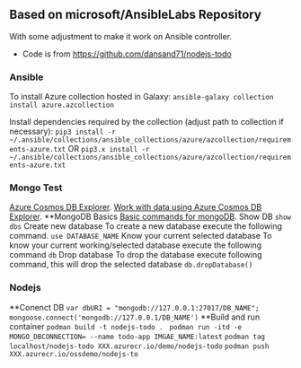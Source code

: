 ## Based on microsoft/AnsibleLabs Repository
With some adjustment to make it work on Ansible controller.
- Code is from https://github.com/dansand71/nodejs-todo

### Ansible
To install Azure collection hosted in Galaxy:
`ansible-galaxy collection install azure.azcollection`

Install dependencies required by the collection (adjust path to collection if necessary):
`pip3 install -r ~/.ansible/collections/ansible_collections/azure/azcollection/requirements-azure.txt`
OR
`pip3.x install -r ~/.ansible/collections/ansible_collections/azure/azcollection/requirements-azure.txt`

### Mongo Test
[Azure Cosmos DB Explorer](https://cosmos.azure.com/).
[Work with data using Azure Cosmos DB Explorer](https://learn.microsoft.com/en-us/azure/cosmos-db/data-explorer).
**MongoDB Basics 
[Basic commands for mongoDB](https://blog.e-zest.com/basic-commands-for-mongodb).
Show DB
`show dbs`
Create new database
To create a new database execute the following command.
`use DATABASE_NAME`
Know your current selected database
To know your current working/selected database execute the following command
`db`
Drop database
To drop the database execute following command, this will drop the selected database
`db.dropDatabase()`

### Nodejs
**Conenct DB
`var dbURI = "mongodb://127.0.0.1:27017/DB_NAME";`
`mongoose.connect('mongodb://127.0.0.1/DB_NAME')`
**Build and run container
`podman build -t nodejs-todo . `
`podman run -itd -e MONGO_DBCONNECTION= --name todo-app IMGAE_NAME:latest`
`podman tag localhost/nodejs-todo XXX.azurecr.io/demo/nodejs-todo`
`podman push XXX.azurecr.io/ossdemo/nodejs-to`
